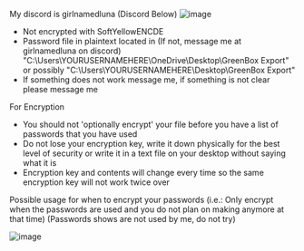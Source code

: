 My discord is girlnamedluna
(Discord Below)
![image](https://github.com/girlnamedluna/greenbox/assets/170218759/73506de7-fa7a-4534-90a0-10aa5560f16d)


- Not encrypted with SoftYellowENCDE
- Password file in plaintext located in (If not, message me at girlnamedluna on discord) "C:\Users\YOURUSERNAMEHERE\OneDrive\Desktop\GreenBox Export" or possibly "C:\Users\YOURUSERNAMEHERE\Desktop\GreenBox Export"
- If something does not work message me, if something is not clear please message me

For Encryption
- You should not 'optionally encrypt' your file before you have a list of passwords that you have used
- Do not lose your encryption key, write it down physically for the best level of security or write it in a text file on your desktop without saying what it is
- Encryption key and contents will change every time so the same encryption key will not work twice over

Possible usage for when to encrypt your passwords (i.e.: Only encrypt when the passwords are used and you do not plan on making anymore at that time)
(Passwords shows are not used by me, do not try)

![image](https://github.com/girlnamedluna/greenbox/assets/170218759/a96fb521-ae5c-4438-87bb-a30763c079d4)
